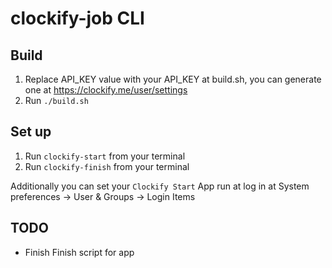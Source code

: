 # clockify-job CLI
## Build
1. Replace API_KEY value with your API_KEY at build.sh, you can generate one at https://clockify.me/user/settings
2. Run `./build.sh`

## Set up
1. Run `clockify-start` from your terminal
2. Run `clockify-finish` from your terminal

Additionally you can set your `Clockify Start` App run at log in at 
System preferences -> User & Groups -> Login Items


## TODO
- Finish Finish script for app